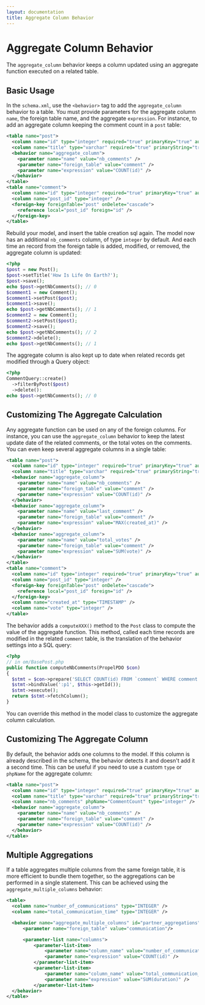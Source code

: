 ```yaml
---
layout: documentation
title: Aggregate Column Behavior
---
```


# Aggregate Column Behavior #

The `aggregate_column` behavior keeps a column updated using an aggregate function executed on a related table.

## Basic Usage ##

In the `schema.xml`, use the `<behavior>` tag to add the `aggregate_column` behavior to a table. You must provide parameters for the aggregate column `name`, the foreign table name, and the aggregate `expression`. For instance, to add an aggregate column keeping the comment count in a `post` table:

```xml
<table name="post">
  <column name="id" type="integer" required="true" primaryKey="true" autoIncrement="true" />
  <column name="title" type="varchar" required="true" primaryString="true" />
  <behavior name="aggregate_column">
    <parameter name="name" value="nb_comments" />
    <parameter name="foreign_table" value="comment" />
    <parameter name="expression" value="COUNT(id)" />
  </behavior>
</table>
<table name="comment">
  <column name="id" type="integer" required="true" primaryKey="true" autoIncrement="true" />
  <column name="post_id" type="integer" />
  <foreign-key foreignTable="post" onDelete="cascade">
    <reference local="post_id" foreign="id" />
  </foreign-key>
</table>
```

Rebuild your model, and insert the table creation sql again. The model now has an additional `nb_comments` column, of type `integer` by default. And each time an record from the foreign table is added, modified, or removed, the aggregate column is updated:

```php
<?php
$post = new Post();
$post->setTitle('How Is Life On Earth?');
$post->save();
echo $post->getNbComments(); // 0
$comment1 = new Comment();
$comment1->setPost($post);
$comment1->save();
echo $post->getNbComments(); // 1
$comment2 = new Comment();
$comment2->setPost($post);
$comment2->save();
echo $post->getNbComments(); // 2
$comment2->delete();
echo $post->getNbComments(); // 1
```

The aggregate column is also kept up to date when related records get modified through a Query object:

```php
<?php
CommentQuery::create()
  ->filterByPost($post)
  ->delete():
echo $post->getNbComments(); // 0
```

## Customizing The Aggregate Calculation ##

Any aggregate function can be used on any of the foreign columns. For instance, you can use the `aggregate_column` behavior to keep the latest update date of the related comments, or the total votes on the comments. You can even keep several aggregate columns in a single table:

```xml
<table name="post">
  <column name="id" type="integer" required="true" primaryKey="true" autoIncrement="true" />
  <column name="title" type="varchar" required="true" primaryString="true" />
  <behavior name="aggregate_column">
    <parameter name="name" value="nb_comments" />
    <parameter name="foreign_table" value="comment" />
    <parameter name="expression" value="COUNT(id)" />
  </behavior>
  <behavior name="aggregate_column">
    <parameter name="name" value="last_comment" />
    <parameter name="foreign_table" value="comment" />
    <parameter name="expression" value="MAX(created_at)" />
  </behavior>
  <behavior name="aggregate_column">
    <parameter name="name" value="total_votes" />
    <parameter name="foreign_table" value="comment" />
    <parameter name="expression" value="SUM(vote)" />
  </behavior>
</table>
<table name="comment">
  <column name="id" type="integer" required="true" primaryKey="true" autoIncrement="true" />
  <column name="post_id" type="integer" />
  <foreign-key foreignTable="post" onDelete="cascade">
    <reference local="post_id" foreign="id" />
  </foreign-key>
  <column name="created_at" type="TIMESTAMP" />
  <column name="vote" type="integer" />
</table>
```

The behavior adds a `computeXXX()` method to the `Post` class to compute the value of the aggregate function. This method, called each time records are modified in the related `comment` table, is the translation of the behavior settings into a SQL query:

```php
<?php
// in om/BasePost.php
public function computeNbComments(PropelPDO $con)
{
  $stmt = $con->prepare('SELECT COUNT(id) FROM `comment` WHERE comment.POST_ID = :p1');
  $stmt->bindValue(':p1', $this->getId());
  $stmt->execute();
  return $stmt->fetchColumn();
}
```

You can override this method in the model class to customize the aggregate column calculation.

## Customizing The Aggregate Column ##

By default, the behavior adds one columns to the model. If this column is already described in the schema, the behavior detects it and doesn't add it a second time. This can be useful if you need to use a custom `type` or `phpName` for the aggregate column:

```xml
<table name="post">
  <column name="id" type="integer" required="true" primaryKey="true" autoIncrement="true" />
  <column name="title" type="varchar" required="true" primaryString="true" />
  <column name="nb_comments" phpName="CommentCount" type="integer" />
  <behavior name="aggregate_column">
    <parameter name="name" value="nb_comments" />
    <parameter name="foreign_table" value="comment" />
    <parameter name="expression" value="COUNT(id)" />
  </behavior>
</table>
```


## Multiple Aggregations ##

If a table aggregates multiple columns from the same foreign table, it is more efficient to bundle them together, so the aggregations can be performed in a single statement. This can be achieved using the `aggregate_multiple_columns` behavior:

```xml
<table>
  <column name="number_of_communications" type="INTEGER" />
  <column name="total_communication_time" type="INTEGER" />

  <behavior name="aggregate_multiple_columns" id="partner_aggregations">
      <parameter name="foreign_table" value="communication"/>

      <parameter-list name="columns">
          <parameter-list-item>
              <parameter name="column_name" value="number_of_communications" />
              <parameter name="expression" value="COUNT(id)" />
          </parameter-list-item>
          <parameter-list-item>
              <parameter name="column_name" value="total_communication_time" />
              <parameter name="expression" value="SUM(duration)" />
          </parameter-list-item>
  </behavior>
</table>
```
